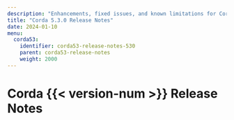 ```yaml
---
description: "Enhancements, fixed issues, and known limitations for Corda 5.3."
title: "Corda 5.3.0 Release Notes"
date: 2024-01-10
menu:
  corda53:
    identifier: corda53-release-notes-530
    parent: corda53-release-notes
    weight: 2000
---
```

# Corda {{< version-num >}} Release Notes

